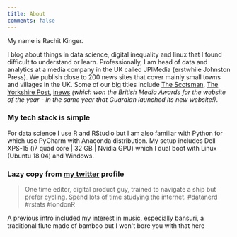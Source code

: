 ```yaml
---
title: About
comments: false
---
```

My name is Rachit Kinger.  

I blog about things in data science, digital inequality and linux that I found difficult to understand or learn. Professionally, I am head of data and analytics at a media company in the UK called JPIMedia (erstwhile Johnston Press). We publish close to 200 news sites that cover mainly small towns and villages in the UK. Some of our big titles include [The Scotsman](https://www.scotsman.com), [The Yorkshire Post](https://www.yorkshirepost.co.uk), [inews](https://inews.co.uk) *(which won the British Media Awards for the website of the year - in the same year that Guardian launched its new website!)*.  

### My tech stack is simple  
For data science I use R and RStudio but I am also familiar with Python for which use PyCharm with Anaconda distribution. My setup includes Dell XPS-15 (i7 quad core | 32 GB | Nvidia GPU) which I dual boot with Linux (Ubuntu 18.04) and Windows.   

### Lazy copy from [my twitter](https://twitter.com/rachitkinger) profile  
> One time editor, digital product guy, trained to navigate a ship but prefer cycling. Spend lots of time studying the internet. #datanerd #rstats #londonR    

A previous intro included my interest in music, especially bansuri, a traditional flute made of bamboo but I won't bore you with that here  
